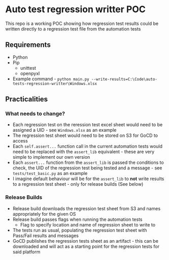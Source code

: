 # Auto test regression writter POC
 
This repo is a working POC showing how regression test results could be written directly to a regression test file from the automation tests

## Requirements
- Python
- Pip
    - unittest
    - openpyxl
- Example command - `python main.py --write-results=C:\Code\auto-tests-regression-writter\Windows.xlsx`

## Practicalities
### What needs to change?
- Each regression test on the reression test excel sheet would need to be assigned a UID - see `Windows.xlsx` as an example
- The regression test sheet would need to be stored on S3 for GoCD to access
- Each `self.assert...` function call in the current automation tests would need to be replaced with the `assert_lib` equivalent - these are very simple to implement our own version
- Each `assert...` function from the `assert_lib` is passed the conditions to check, the UID of the regression test being tested and a message - see `tests/test_basic.py` as an example
- I imagine default behaviour will be for the `assert_lib` to **not**  write results to a regression test sheet - only for release builds (See below)

### Release Builds
- Release build downloads the regression test sheet from S3 and names appropriately for the given OS
- Release build passes flags when running the automation tests
    - Flag to specify location and name of regression sheet to write to
- The tests run as usual, populating the regression test sheet with Pass/Fail results and messages
- GoCD publishes the regression tests sheet as an artifact - this can be downloaded and will act as a starting point for the regression tests for said platform
